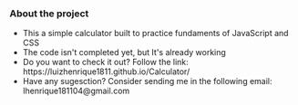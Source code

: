 <h3>About the project</h3>
<ul>
  <li>This a simple calculator built to practice fundaments of JavaScript and CSS</li>
  <li>The code isn't completed yet, but It's already working</li>
  <li>Do you want to check it out? Follow the link:  https://luizhenrique1811.github.io/Calculator/</li>
  <li>Have any sugesction? Consider sending me in the following email: lhenrique181104@gmail.com</li>
</ul>
